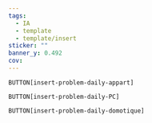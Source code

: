 ```yaml
---
tags:
  - IA
  - template
  - template/insert
sticker: ""
banner_y: 0.492
cov:
---
```






 `BUTTON[insert-problem-daily-appart]`

 `BUTTON[insert-problem-daily-PC]`

`BUTTON[insert-problem-daily-domotique]`




